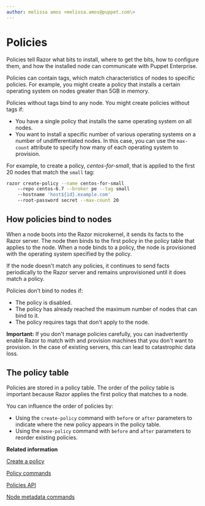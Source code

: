 ```yaml
---
author: melissa amos <melissa.amos@puppet.com\>
---
```


# Policies

Policies tell Razor what bits to install, where to get the bits, how to configure them, and how the installed node can communicate with Puppet Enterprise.

Policies can contain tags, which match characteristics of nodes to specific policies. For example, you might create a policy that installs a certain operating system on nodes greater than 5GB in memory.

Policies without tags bind to any node. You might create policies without tags if:

-   You have a single policy that installs the same operating system on all nodes.
-   You want to install a specific number of various operating systems on a number of undifferentiated nodes. In this case, you can use the `max-count` attribute to specify how many of each operating system to provision.

For example, to create a policy, *centos-for-small*, that is applied to the first 20 nodes that match the `small` tag:

```bash
razor create-policy --name centos-for-small
	--repo centos-6.7 --broker pe --tag small
	--hostname 'host${id}.example.com'
	--root-password secret --max-count 20
```

## How policies bind to nodes

When a node boots into the Razor microkernel, it sends its facts to the Razor server. The node then binds to the first policy in the policy table that applies to the node. When a node binds to a policy, the node is provisioned with the operating system specified by the policy.

If the node doesn't match any policies, it continues to send facts periodically to the Razor server and remains unprovisioned until it does match a policy.

Policies don't bind to nodes if:

-   The policy is disabled.
-   The policy has already reached the maximum number of nodes that can bind to it.
-   The policy requires tags that don't apply to the node.

**Important:** If you don't manage policies carefully, you can inadvertently enable Razor to match with and provision machines that you don't want to provision. In the case of existing servers, this can lead to catastrophic data loss.

## The policy table

Policies are stored in a policy table. The order of the policy table is important because Razor applies the first policy that matches to a node.

You can influence the order of policies by:

-   Using the `create-policy` command with `before` or `after` parameters to indicate where the new policy appears in the policy table.
-   Using the `move-policy` command with `before` and `after` parameters to reorder existing policies.

**Related information**  


[Create a policy](provisioning_a_windows_node.md#)

[Policy commands](using_the_razor_client.md#)

[Policies API](api_reference.md#)

[Node metadata commands](using_the_razor_client.md#)

